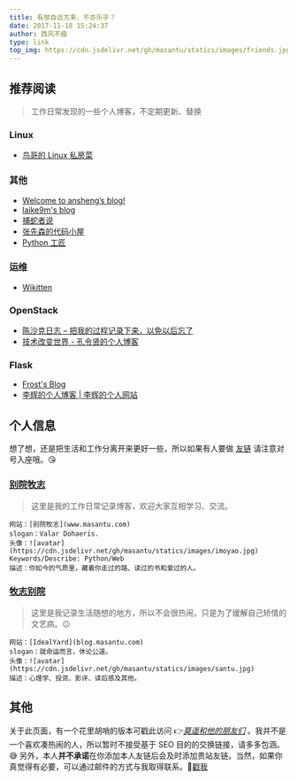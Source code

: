 ```yaml
---
title: 有朋自远方来，不亦乐乎？
date: 2017-11-18 15:24:37
author: 西风不瘦
type: link
top_img: https://cdn.jsdelivr.net/gh/masantu/statics/images/friends.jpg
---
```


## 推荐阅读
> 工作日常发现的一些个人博客，不定期更新、替换

### Linux
- [鸟哥的 Linux 私房菜](http://cn.linux.vbird.org/)

### 其他
- [Welcome to ansheng’s blog!](https://blog.ansheng.me/)
- [laike9m's blog](https://laike9m.com/)
- [捕蛇者说](https://pythonhunter.org/)
- [张先森的代码小屋](nullcc.github.io)
- [Python 工匠](https://github.com/piglei/one-python-craftsman)

### 运维
- [Wikitten](http://wiki.361way.com/)

### OpenStack
- [陈沙克日志 – 把我的过程记录下来，以免以后忘了](http://www.chenshake.com/)
- [技术改变世界 - 孔令贤的个人博客](https://lingxiankong.github.io/index.html)

### Flask
- [Frost's Blog](https://frostming.com/)
- [李辉的个人博客 | 李辉的个人网站](http://greyli.com/posts/)

## 个人信息

想了想，还是把生活和工作分离开来更好一些，所以如果有人要做 [友链](https://www.masantu.com/links/) 请注意对号入座哦。😘

### [别院牧志](https://www.masantu.com/)

> 这里是我的工作日常记录博客，欢迎大家互相学习、交流。

```
网站：[别院牧志](www.masantu.com)
slogan：Valar Dohaeris.
头像：![avatar](https://cdn.jsdelivr.net/gh/masantu/statics/images/imoyao.jpg)
Keywords/Describe: Python/Web
描述：你如今的气质里，藏着你走过的路、读过的书和爱过的人。
```

### [牧志别院](https://blog.masantu.com)
> 这里是我记录生活随想的地方，所以不会很热闹，只是为了缓解自己矫情的文艺病。😐

```
网站：[IdealYard](blog.masantu.com)
slogan：就命运而言，休论公道。
头像：![avatar](https://cdn.jsdelivr.net/gh/masantu/statics/images/santu.jpg)
描述：心理学、投资、影评、读后感及其他。
```

## 其他
关于此页面，有一个花里胡哨的版本可戳此访问 👉[*莫遥和他的朋友们*](https://blog.masantu.com/Friends) 。我并不是一个喜欢凑热闹的人，所以暂时不接受基于 SEO 目的的交换链接，请多多包涵。 😅 另外，本人**并不承诺**在你添加本人友链后会及时添加贵站友链。当然，如果你真觉得有必要，可以通过邮件的方式与我取得联系。📧[戳我](mailto:immoyao@gmail.com)
